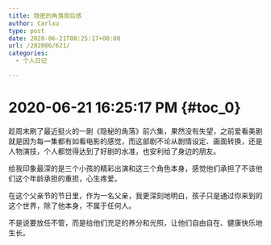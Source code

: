 ```yaml
---
title: 隐密的角落观后感
author: Carlxu
type: post
date: 2020-06-21T08:25:17+00:00
url: /202006/621/
categories:
  - 个人日记

---
```

# 2020-06-21 16:25:17 PM {#toc_0}

趁周末刷了最近挺火的一剧《隐秘的角落》前六集，果然没有失望，之前爱看美剧就是因为每一集都有如看电影的感觉，而这部剧不论从剧情设定、画面转换，还是人物演技，个人都觉得达到了好剧的水准，也安利给了身边的朋友。

给我印象最深的是三个小孩的精彩出演和这三个角色本身，感觉他们承担了不该他们这个年龄承担的重担，心生疼爱。

在这个父亲节的节日里，作为一名父亲，我更深刻地明白，孩子只是通过你来到的这个世界，除了他本身，不属于任何人。

不是说要放任不管，而是给他们充足的养分和光照，让他们自由自在、健康快乐地生长。
